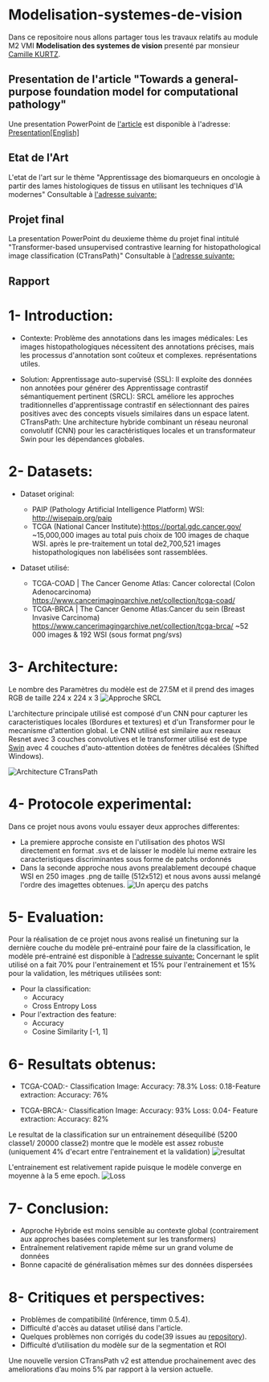 # Modelisation-systemes-de-vision

Dans ce repositoire nous allons partager tous les travaux relatifs au module M2 VMI **Modelisation des systemes de vision** presenté par monsieur <ins>Camille KURTZ</ins>.

## Presentation de l'article "Towards a general-purpose foundation model for computational pathology" 

Une presentation PowerPoint de [l'article](https://www.nature.com/articles/s41591-024-02857-3) est disponible à l'adresse: [Presentation[English]](https://github.com/Malekbennabi3/Modelisation-systemes-de-vision/blob/main/Pr%C3%A9sentation%20Article.pdf) 


## Etat de l'Art
L'etat de l'art sur le thème "Apprentissage des biomarqueurs en oncologie à partir des lames histologiques de tissus en utilisant les techniques d'IA modernes" Consultable à [l'adresse suivante: ](https://github.com/Malekbennabi3/Modelisation-systemes-de-vision/blob/main/Etat_de_lart_BENNABI_ZHAO.pdf)

## Projet final
La presentation PowerPoint du deuxieme thème du projet final intitulé "Transformer-based unsupervised contrastive learning for histopathological image classification (CTransPath)" Consultable à [l'adresse suivante: ](https://github.com/Malekbennabi3/Modelisation-systemes-de-vision/blob/main/Modelisation%20systemes%20de%20vision.pdf)

## Rapport

# 1- Introduction:
- Contexte:
 Problème des annotations dans les images médicales: Les images histopathologiques
 nécessitent des annotations précises, mais les processus d'annotation sont coûteux et complexes.
 représentations utiles. 
 
 - Solution:
 Apprentissage auto-supervisé (SSL): Il exploite des données non annotées pour générer des
 Apprentissage contrastif sémantiquement pertinent (SRCL):  SRCL améliore les approches
 traditionnelles d'apprentissage contrastif en sélectionnant des paires positives avec des
 concepts visuels similaires dans un espace latent.
 CTransPath: Une architecture hybride combinant un réseau neuronal convolutif (CNN) pour
 les caractéristiques locales et un transformateur Swin pour les dépendances globales. 

# 2- Datasets:
- Dataset original:
  - PAIP (Pathology Artificial Intelligence Platform) WSI:  http://wisepaip.org/paip
  - TCGA (National Cancer Institute):https://portal.gdc.cancer.gov/
 ~15,000,000 images au total puis choix de 100 images de chaque WSI.
 après le pre-traitement un total de2,700,521 images histopathologiques non labélisées sont rassemblées.

- Dataset utilisé:
  - TCGA-COAD | The Cancer Genome Atlas: Cancer colorectal (Colon Adenocarcinoma)
 https://www.cancerimagingarchive.net/collection/tcga-coad/
  - TCGA-BRCA | The Cancer Genome Atlas:Cancer du sein (Breast Invasive Carcinoma)
https://www.cancerimagingarchive.net/collection/tcga-brca/
 ~52 000 images & 192 WSI (sous format png/svs)

# 3- Architecture:
Le nombre des Paramètres du modèle est de 27.5M et il prend des images RGB de taille 224 x 224 x 3
![Approche SRCL](https://github.com/Malekbennabi3/Modelisation-systemes-de-vision/blob/main/Capture%20d'%C3%A9cran%202025-01-18%20222113.png)

L'architecture principale utilisé est composé d'un CNN pour capturer les caracteristiques locales (Bordures et textures) et d'un Transformer pour le mecanisme d'attention global.
Le CNN utilisé est similaire aux reseaux Resnet avec 3 couches convolutives et le transformer utilisé est de type [Swin](https://arxiv.org/abs/2103.14030) avec 4 couches d'auto-attention dotées de fenêtres décalées (Shifted Windows).

![Architecture CTransPath](https://github.com/Malekbennabi3/Modelisation-systemes-de-vision/blob/main/Capture%20d'%C3%A9cran%202025-01-18%20224538.png)

# 4- Protocole experimental:
Dans ce projet nous avons voulu essayer deux approches differentes:

- La premiere approche consiste en l'utilisation des photos WSI directement en format .svs et de laisser le modèle lui meme extraire les caracteristiques discriminantes sous forme de patchs ordonnés
- Dans la seconde approche nous avons prealablement decoupé chaque WSI en 250 images .png de taille (512x512) et nous avons aussi melangé l'ordre des imagettes obtenues.
![Un aperçu des patchs](https://github.com/Malekbennabi3/Modelisation-systemes-de-vision/blob/main/Capture%20d'%C3%A9cran%202025-01-19%20212201.png)

# 5- Evaluation:

Pour la réalisation de ce projet nous avons realisé un finetuning sur la dernière couche du modèle pré-entrainé pour faire de la classification, le modèle pré-entrainé est disponible à [l'adresse suivante:](https://huggingface.co/jamesdolezal/CTransPath/blob/main/ctranspath.pth)
Concernant le split utilisé on a fait 70% pour l'entrainement et 15% pour l'entrainement et 15% pour la validation, les métriques utilisées sont:
- Pour la classification:
   - Accuracy
   - Cross Entropy Loss
- Pour l'extraction des feature:
   - Accuracy
   - Cosine Similarity [-1, 1]

# 6- Resultats obtenus:
- TCGA-COAD:- Classification Image:
 Accuracy:  78.3%
 Loss: 0.18-Feature extraction:
 Accuracy: 76%

- TCGA-BRCA:- Classification Image:
 Accuracy: 93%
 Loss: 0.04- Feature extraction:
 Accuracy: 82%

Le resultat de la classification sur un entrainement désequilibé (5200 classe1/ 20000 classe2) montre que le modèle est assez robuste (uniquement 4% d'ecart entre l'entrainement et la validation)
![resultat](https://github.com/Malekbennabi3/Modelisation-systemes-de-vision/blob/main/Capture%20d'%C3%A9cran%202025-01-20%20091146.png)

L'entrainement est relativement rapide puisque le modèle converge en moyenne à la 5 eme epoch.
![Loss](https://github.com/Malekbennabi3/Modelisation-systemes-de-vision/blob/main/Capture%20d'%C3%A9cran%202025-01-19%20225314.png)

# 7- Conclusion:
- Approche Hybride est moins sensible au contexte global (contrairement aux approches basées completement sur les transformers)
- Entraînement relativement rapide même sur un grand volume de données
- Bonne capacité de généralisation mêmes sur des données dispersées

# 8- Critiques et perspectives:
- Problèmes de compatibilité (Inférence, timm 0.5.4).
- Difficulté d'accès au dataset utilisé dans l'article.
- Quelques problèmes non corrigés du code(39 issues au [repository](https://github.com/Xiyue-Wang/TransPath/issues)).
- Difficulté d’utilisation du modèle sur de la segmentation et ROI
  
 Une nouvelle version CTransPath v2 est attendue prochainement avec des ameliorations d’au moins 5% par rapport à la version actuelle.
 
